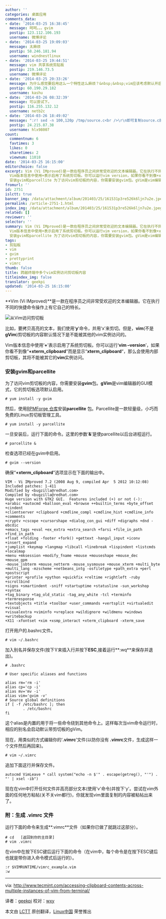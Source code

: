 ```yaml
---
author: ''
categories: 桌面应用
comments_data:
- date: '2014-03-25 16:38:45'
  message: 呵呵。。。gvim
  postip: 123.112.106.193
  username: 微博评论
- date: '2014-03-25 19:09:03'
  message: 太麻烦
  postip: 58.246.181.94
  username: windnestlinux
- date: '2014-03-25 19:44:51'
  message: vim 共享系统剪贴板
  postip: 219.146.73.5
  username: 微博评论
- date: '2014-03-25 20:33:26'
  message: 为什么感觉要启用这么一个特性这么麻烦？&nbsp;&nbsp;vim应该考虑默认开启才对！！！
  postip: 60.190.29.182
  username: kashu
- date: '2014-03-26 08:32:39'
  message: 可以尝试下。
  postip: 116.255.132.12
  username: netb2c
- date: '2014-03-26 18:49:02'
  message: ":r! sed -n 100,120p /tmp/source.c<br />\r\n即可复制source.c的100-120行到当前vim光标位置下"
  postip: 24.215.87.38
  username: hlx98007
count:
  commentnum: 6
  favtimes: 3
  likes: 0
  sharetimes: 2
  viewnum: 11018
date: '2014-03-25 16:15:00'
editorchoice: false
excerpt: Vim (Vi IMproved)是一款在程序员之间非常受欢迎的文本编辑器。它在执行不同的快捷命令操作上有它自己的特长。  比如，要拷贝高亮的文本，我们使用y命令，并用x来剪切。但是，vim(不是gVim)剪切板的内容默认情况下是不能被其他的vim实例访问的。
  Vim版本信息中使用+表示启用了系统剪切板。你可以运行vim version，如果你看不到像+xterm_clipboard而是显示xterm_clipboard，那么会使用内部剪切板，其将不能被其它的vim实例访问。
  安装gvim和parcellite 为了访问vim剪切板的内容，你需要安装gvim包。gVim是vim编辑器的GUI模式，它的剪切板选 ...
fromurl: ''
id: 2751
islctt: true
banner_img: /data/attachment/album/201403/25/161531p3re526k6ljn7u2e.jpeg
permalink: /article-2751-1.html
index_img: /data/attachment/album/201403/25/161531p3re526k6ljn7u2e.jpeg.thumb.jpg
related: []
reviewer: ''
selector: ''
summary: Vim (Vi IMproved)是一款在程序员之间非常受欢迎的文本编辑器。它在执行不同的快捷命令操作上有它自己的特长。  比如，要拷贝高亮的文本，我们使用y命令，并用x来剪切。但是，vim(不是gVim)剪切板的内容默认情况下是不能被其他的vim实例访问的。
  Vim版本信息中使用+表示启用了系统剪切板。你可以运行vim version，如果你看不到像+xterm_clipboard而是显示xterm_clipboard，那么会使用内部剪切板，其将不能被其它的vim实例访问。
  安装gvim和parcellite 为了访问vim剪切板的内容，你需要安装gvim包。gVim是vim编辑器的GUI模式，它的剪切板选 ...
tags:
- 剪贴板
- vim
- gvim
- prettyprint
- vimrc
thumb: false
title: 跨越终端中多个vim实例访问剪切板内容
titleindex_img: false
translator: geekpi
updated: '2014-03-25 16:15:00'
---
```


**Vim (Vi IMproved)**是一款在程序员之间非常受欢迎的文本编辑器。它在执行不同的快捷命令操作上有它自己的特长。


![从Vim访问剪切板](/data/attachment/album/201403/25/161531p3re526k6ljn7u2e.jpeg)


比如，要拷贝高亮的文本，我们使用‘**y**’命令，并用‘x’来剪切。但是，**vim**(不是**gVim**)剪切板的内容默认情况下是不能被其他的vim实例访问的。


Vim版本信息中使用‘**+**’表示启用了系统剪切板。你可以运行‘**vim ­­–version**’，如果你看不到像“**+xterm\_clipboard**”而是显示“­**xterm\_clipboard**“，那么会使用内部剪切板，其将不能被其它的**vim**实例访问。


### 安装gvim和parcellite


为了访问vim剪切板的内容，你需要安装**gvim**包。**gVim**是vim编辑器的GUI模式，它的剪切板选项默认启用。



```
# yum install -y gvim

```

然后，使用[RPMForge 仓库](http://www.tecmint.com/install-and-enable-rpmforge-repository-in-rhel-centos-6-5-4/)安装**parcellite** 包。Parcellite是一款轻量级，小巧而免费的Linux剪切板管理工具。



```
# yum install -y parcellite

```

一旦安装后，运行下面的命令。这里的参数‘**&**’是使parcellite以后台进程运行。



```
# parcellite &

```

检查选项已经在gvim中启用。



```
# gvim --version

```

确保“**+xterm\_clipboard**”选项显示在下面的输出中。



```
VIM - Vi IMproved 7.2 (2008 Aug 9, compiled Apr  5 2012 10:12:08)
Included patches: 1-411
Modified by <bugzilla@redhat.com>
Compiled by <bugzilla@redhat.com>
Huge version with GTK2 GUI.  Features included (+) or not (-):
+arabic +autocmd +balloon_eval +browse ++builtin_terms +byte_offset +cindent 
+clientserver +clipboard +cmdline_compl +cmdline_hist +cmdline_info +comments 
+cryptv +cscope +cursorshape +dialog_con_gui +diff +digraphs +dnd -ebcdic 
+emacs_tags +eval +ex_extra +extra_search +farsi +file_in_path +find_in_path 
+float +folding -footer +fork() +gettext -hangul_input +iconv +insert_expand 
+jumplist +keymap +langmap +libcall +linebreak +lispindent +listcmds +localmap 
+menu +mksession +modify_fname +mouse +mouseshape +mouse_dec +mouse_gpm 
-mouse_jsbterm +mouse_netterm -mouse_sysmouse +mouse_xterm +multi_byte 
+multi_lang -mzscheme +netbeans_intg -osfiletype +path_extra +perl +postscript 
+printer +profile +python +quickfix +reltime +rightleft -ruby +scrollbind 
+signs +smartindent -sniff +startuptime +statusline -sun_workshop +syntax 
+tag_binary +tag_old_static -tag_any_white -tcl +terminfo +termresponse 
+textobjects +title +toolbar +user_commands +vertsplit +virtualedit +visual 
+visualextra +viminfo +vreplace +wildignore +wildmenu +windows +writebackup 
+X11 -xfontset +xim +xsmp_interact +xterm_clipboard -xterm_save

```

打开用户的.bashrc文件。



```
# vim ~/.bashrc

```

加入别名并保存文件(按下‘**i**’来插入行并按下**ESC**,接着运行**:wq**来保存并退出)。



```
# .bashrc

# User specific aliases and functions

alias rm='rm -i'
alias cp='cp -i'
alias mv='mv -i'
alias vim='gvim -v'
# Source global definitions
if [ -f /etc/bashrc ]; then
        . /etc/bashrc
fi

```

这个alias是内置的用于将一些命令绕到其他命令上。这样每次当vim命令运行时，相应的别名会启动默认带剪切板的gVim。


现在，用类似的方式编辑你的‘**.vimrc**’文件(以防你没有 **.vimrc**文件，生成这样一个文件然后再回来)。



```
# vim ~/.vimrc

```

追加下面这行并保存文件。



```
autocmd VimLeave * call system("echo -n $'" . escape(getreg(), "'") . "' | xsel -ib")

```

现在在vim中打开任何文件并高亮部分文本(使用'v'命令)并按下'y'。尝试在vim外面的任何地方粘帖(关不关vim都行)，你就发现vim里面复制的内容被粘帖出来了。


### 附：生成 .vimrc 文件


运行下面的命令来生成**.vimrc**文件（如果你已做了就跳过这部分）。



```
# cd   [返回到你的主目录]       
# vim .vimrc

```

在vim中在按下ESC键后运行下面的命令（在vim中，每个命令是在按下ESC键后也就是带你进入命令模式后运行的）。



```
:r $VIMRUNTIME/vimrc_example.vim 
:w

```



---


via: <http://www.tecmint.com/accessing-clipboard-contents-across-multiple-instances-of-vim-from-terminal/>


译者：[geekpi](https://github.com/geekpi) 校对：[wxy](https://github.com/wxy)


本文由 [LCTT](https://github.com/LCTT/TranslateProject) 原创翻译，[Linux中国](http://linux.cn/) 荣誉推出